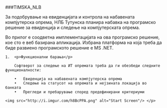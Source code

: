 ###TIMSKA_NLB


За подобрување на евиденцијата и контрола на набавената компјутерска опрема, НЛБ Тутунска планира набавка на програмско решение за евиденција и следење на компјутерската опрема. 

Во прилог е соодветна имплементацијата на ова програмско решение, кое сто е веб базирана апликација. Избрана платформа на која треба да биде развиено програмското решение е MS .NET. 

	1.	<p>Функционални барања</p>

      	Софтверот за следење на ИТ опремата треба да ги обезбеди следните функционалности:

        •	Евиденција на набавената компјутерска опрема
        •	Следење на статусот на опремата и нејзината локација во банката
        •	Прегледи и пребарување според предефинирани критериуми 

	<img src="http://i.imgur.com/h8BcPPA.png" alt="Start Screen"/> </p>	
